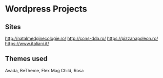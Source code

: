 # Wordpress Projects

## Sites
http://natalmedginecologie.ro/
http://cons-dda.ro/
https://pizzanapoleon.ro/
https://www.italiani.it/

## Themes used
Avada, BeTheme, Flex Mag Child, Rosa
